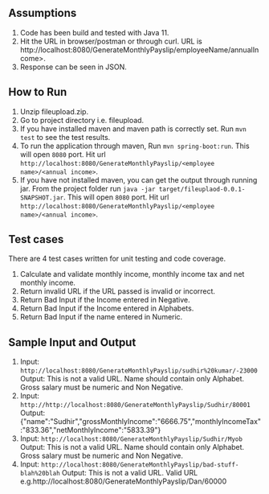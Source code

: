 Assumptions
------------------
1. Code has been build and tested with Java 11.
2. Hit the URL in browser/postman or through curl. URL is http://localhost:8080/GenerateMonthlyPayslip/employeeName/annualIncome>.
3. Response can be seen in JSON.

How to Run
-------------
1. Unzip fileupload.zip.
2. Go to project directory i.e. fileupload.
3. If you have installed maven and maven path is correctly set. Run ``mvn test`` to see the test results.
4. To run the application through maven, Run `mvn spring-boot:run`. This will open `8080` port. 
   Hit url `http://localhost:8080/GenerateMonthlyPayslip/<employee name>/<annual income>`. 
5. If you have not installed maven, you can get the output through running jar. From the project folder
   run `java -jar target/fileuplaod-0.0.1-SNAPSHOT.jar`. This will open `8080` port. 
   Hit url `http://localhost:8080/GenerateMonthlyPayslip/<employee name>/<annual income>`. 
 
 Test cases
 ----------------
 There are 4 test cases written for unit testing and code coverage.
 1. Calculate and validate monthly income, monthly income tax and net monthly income.
 2. Return invalid URL if the URL passed is invalid or incorrect.
 3. Return Bad Input if the Income entered in Negative.
 4. Return Bad Input if the Income entered in Alphabets.
 5. Return Bad Input if the name entered in Numeric.
 
 Sample Input and Output
 --------------------
 1. Input: `http://localhost:8080/GenerateMonthlyPayslip/sudhir%20kumar/-23000`
    Output: This is not a valid URL. Name should contain only Alphabet. Gross salary must be numeric and Non Negative.
 2. Input: `http://http://localhost:8080/GenerateMonthlyPayslip/Sudhir/80001`
    Output: {"name":"Sudhir","grossMonthlyIncome":"6666.75","monthlyIncomeTax":"833.36","netMonthlyIncome":"5833.39"}
 3. Input: `http://localhost:8080/GenerateMonthlyPayslip/Sudhir/Myob`
    Output: This is not a valid URL. Name should contain only Alphabet. Gross salary must be numeric and Non Negative.
 4. Input: `http://localhost:8080/GenerateMonthlyPayslip/bad-stuff-blah%20blah`
    Output: This is not a valid URL. Valid URL e.g.http://localhost:8080/GenerateMonthlyPayslip/Dan/60000